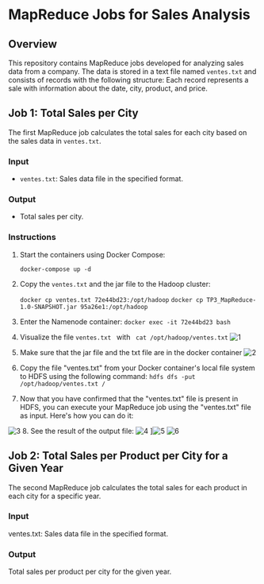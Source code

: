 # MapReduce Jobs for Sales Analysis

## Overview
This repository contains MapReduce jobs developed for analyzing sales data from a company. The data is stored in a text file named `ventes.txt` and consists of records with the following structure:
Each record represents a sale with information about the date, city, product, and price.

## Job 1: Total Sales per City
The first MapReduce job calculates the total sales for each city based on the sales data in `ventes.txt`.

### Input
- `ventes.txt`: Sales data file in the specified format.

### Output
- Total sales per city.

### Instructions
1. Start the containers using Docker Compose:

   ```docker-compose up -d ```

2. Copy the `ventes.txt`  and the jar file to the Hadoop cluster:
   
   ```docker cp ventes.txt 72e44bd23:/opt/hadoop```
   ```docker cp TP3_MapReduce-1.0-SNAPSHOT.jar 95a26e1:/opt/hadoop```
4. Enter the Namenode container:
 ```docker exec -it 72e44bd23 bash```
5. Visualize the file `ventes.txt ` with ``` cat /opt/hadoop/ventes.txt```
   ![1](https://github.com/khawla12-op/TP2MapReduce/assets/108635784/8503b821-256e-461a-aa64-916a7d3c6eb9)

6. Make sure that the jar file and the txt file are in the docker container
![2](https://github.com/khawla12-op/TP2MapReduce/assets/108635784/d8971e21-ec52-4ca1-a231-3a885d8145df)
7. Copy the file "ventes.txt" from your Docker container's local file system to HDFS using the following command: ```hdfs dfs -put /opt/hadoop/ventes.txt /```
8. Now that you have confirmed that the "ventes.txt" file is present in HDFS, you can execute your MapReduce job using the "ventes.txt" file as input. Here's how you can do it:

![3](https://github.com/khawla12-op/TP2MapReduce/assets/108635784/090ad11e-9ab2-4533-9073-8a2d6605fb7f)
8. See the result of the output file:
![4](https://github.com/khawla12-op/TP2MapReduce/assets/108635784/d244538d-4134-4255-9e12-30954c69d604)
]![5](https://github.com/khawla12-op/TP2MapReduce/assets/108635784/9e59223a-2628-464c-901f-57e0464ea40e)
![6](https://github.com/khawla12-op/TP2MapReduce/assets/108635784/01ce0a27-dd05-4a37-90e4-0dd05b10382e)
## Job 2: Total Sales per Product per City for a Given Year

The second MapReduce job calculates the total sales for each product in each city for a specific year.

### Input
ventes.txt: Sales data file in the specified format.
### Output
Total sales per product per city for the given year.
